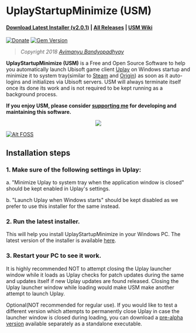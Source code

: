 # UplayStartupMinimize (USM)

#### **[Download Latest Installer (v2.0.1)](https://github.com/avimanyu786/UplayStartupMinimize/releases/download/v2.0.1/UplayStartupMinimize_v2.0.1_Installer.exe)**   |   **[All Releases](https://github.com/avimanyu786/UplayStartupMinimize/releases)**   |   **[USM Wiki](https://github.com/avimanyu786/UplayStartupMinimize/wiki)**

[![Donate](https://img.shields.io/badge/Donate-PayPal-green.svg)](https://www.paypal.me/avimanyu786/20)
[![Gem Version](https://badge.fury.io/rb/beautiful-jekyll-theme.svg)](https://badge.fury.io/rb/beautiful-jekyll-theme)

> *Copyright 2018 [Avimanyu Bandyopadhyay](https://raw.githubusercontent.com/avimanyu786/UplayStartupMinimize/master/AUTHORS.txt)*

**UplayStartupMinimize (USM)** is a Free and Open Source Software to help you automatically launch Ubisoft game client [Uplay](https://uplay.ubi.com/) on Windows startup and minimize it to system tray(similar to [Steam](https://store.steampowered.com/about/) and [Origin](https://www.origin.com/ind/en-us/store/download)) as soon as it auto-logins and initializes via Ubisoft servers. USM will always terminate itself once its done its work and is not required to be kept running as a background process.

**If you enjoy USM, please consider [supporting me](https://www.paypal.me/avimanyu786/20) for developing and maintaining this software.**
<p align="center">
  <a href="https://www.paypal.me/avimanyu786">
    <img src="https://www.paypalobjects.com/en_US/i/btn/btn_donate_LG.gif" />
  </a>
</p>
 
[![Alt FOSS](https://img.youtube.com/vi/Ag1AKIl_2GM/0.jpg)](https://www.youtube.com/watch?v=Ag1AKIl_2GM)




## Installation steps

### 1. Make sure of the following settings in Uplay:

a. "Minimize Uplay to system tray when the application window is closed" should be kept enabled in Uplay's settings.

b. "Launch Uplay when Windows starts" should be kept disabled as we prefer to use this installer for the same instead.

### 2. Run the latest installer.

This will help you install UplayStartupMinimize in your Windows PC. The latest version of the installer is available [here](https://github.com/avimanyu786/UplayStartupMinimize/releases/latest). 

### 3. Restart your PC to see it work.

It is highly recommended NOT to attempt closing the Uplay launcher window while it loads as Uplay checks for patch updates during the same and updates itself if new Uplay updates are found released. Closing the Uplay launcher window while loading would make USM make another attempt to launch Uplay.

Optional(NOT recommended for regular use). If you would like to test a different version which attempts to permanently close Uplay in case the launcher window is closed during loading, you can download a [pre-alpha version](https://github.com/avimanyu786/UplayStartupMinimize/releases/tag/v2.0.2_pre-alpha) available separately as a standalone executable.
